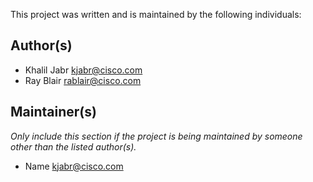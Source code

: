 This project was written and is maintained by the following individuals:

## Author(s)

* Khalil Jabr <kjabr@cisco.com>
* Ray Blair <rablair@cisco.com>


## Maintainer(s)

_Only include this section if the project is being maintained by someone other than the listed author(s)._

* Name <kjabr@cisco.com>
